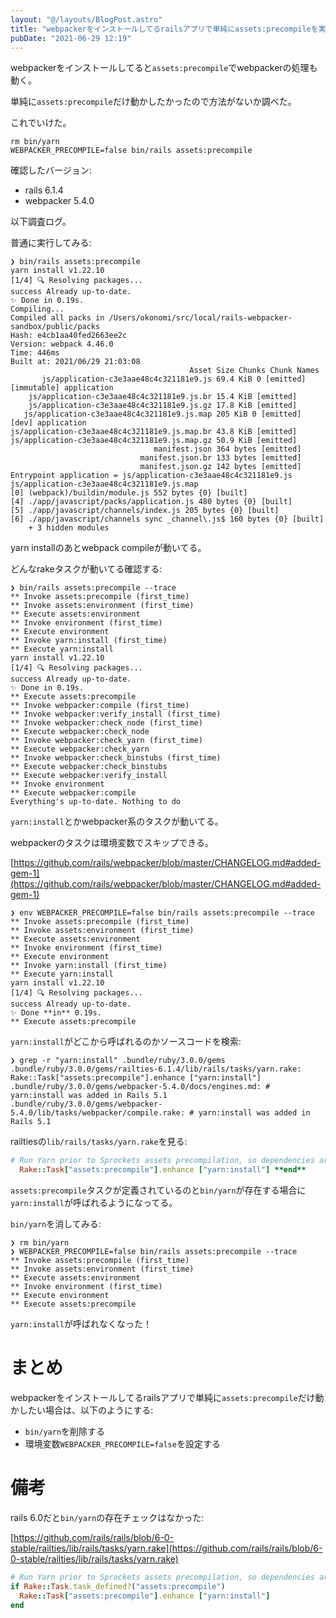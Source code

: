 ```yaml
---
layout: "@/layouts/BlogPost.astro"
title: "webpackerをインストールしてるrailsアプリで単純にassets:precompileを実行したい"
pubDate: "2021-06-29 12:19"
---
```

webpackerをインストールしてると`assets:precompile`でwebpackerの処理も動く。

単純に`assets:precompile`だけ動かしたかったので方法がないか調べた。

これでいけた。

```
rm bin/yarn
WEBPACKER_PRECOMPILE=false bin/rails assets:precompile
```

確認したバージョン:

- rails 6.1.4
- webpacker 5.4.0

以下調査ログ。

普通に実行してみる:

```
❯ bin/rails assets:precompile
yarn install v1.22.10
[1/4] 🔍 Resolving packages...
success Already up-to-date.
✨ Done in 0.19s.
Compiling...
Compiled all packs in /Users/okonomi/src/local/rails-webpacker-sandbox/public/packs
Hash: e4cb1aa40fed2663ee2c
Version: webpack 4.46.0
Time: 446ms
Built at: 2021/06/29 21:03:08
                                        Asset Size Chunks Chunk Names
       js/application-c3e3aae48c4c321181e9.js 69.4 KiB 0 [emitted] [immutable] application
    js/application-c3e3aae48c4c321181e9.js.br 15.4 KiB [emitted]
    js/application-c3e3aae48c4c321181e9.js.gz 17.8 KiB [emitted]
   js/application-c3e3aae48c4c321181e9.js.map 205 KiB 0 [emitted] [dev] application
js/application-c3e3aae48c4c321181e9.js.map.br 43.8 KiB [emitted]
js/application-c3e3aae48c4c321181e9.js.map.gz 50.9 KiB [emitted]
                                manifest.json 364 bytes [emitted]
                             manifest.json.br 133 bytes [emitted]
                             manifest.json.gz 142 bytes [emitted]
Entrypoint application = js/application-c3e3aae48c4c321181e9.js js/application-c3e3aae48c4c321181e9.js.map
[0] (webpack)/buildin/module.js 552 bytes {0} [built]
[4] ./app/javascript/packs/application.js 480 bytes {0} [built]
[5] ./app/javascript/channels/index.js 205 bytes {0} [built]
[6] ./app/javascript/channels sync _channel\.js$ 160 bytes {0} [built]
    + 3 hidden modules
```

yarn installのあとwebpack compileが動いてる。

どんなrakeタスクが動いてる確認する:

```
❯ bin/rails assets:precompile --trace
** Invoke assets:precompile (first_time)
** Invoke assets:environment (first_time)
** Execute assets:environment
** Invoke environment (first_time)
** Execute environment
** Invoke yarn:install (first_time)
** Execute yarn:install
yarn install v1.22.10
[1/4] 🔍 Resolving packages...
success Already up-to-date.
✨ Done in 0.19s.
** Execute assets:precompile
** Invoke webpacker:compile (first_time)
** Invoke webpacker:verify_install (first_time)
** Invoke webpacker:check_node (first_time)
** Execute webpacker:check_node
** Invoke webpacker:check_yarn (first_time)
** Execute webpacker:check_yarn
** Invoke webpacker:check_binstubs (first_time)
** Execute webpacker:check_binstubs
** Execute webpacker:verify_install
** Invoke environment
** Execute webpacker:compile
Everything's up-to-date. Nothing to do
```

`yarn:install`とかwebpacker系のタスクが動いてる。

webpackerのタスクは環境変数でスキップできる。

[https://github.com/rails/webpacker/blob/master/CHANGELOG.md#added-gem-1](https://github.com/rails/webpacker/blob/master/CHANGELOG.md#added-gem-1)

```
❯ env WEBPACKER_PRECOMPILE=false bin/rails assets:precompile --trace
** Invoke assets:precompile (first_time)
** Invoke assets:environment (first_time)
** Execute assets:environment
** Invoke environment (first_time)
** Execute environment
** Invoke yarn:install (first_time)
** Execute yarn:install
yarn install v1.22.10
[1/4] 🔍 Resolving packages...
success Already up-to-date.
✨ Done **in** 0.19s.
** Execute assets:precompile
```

`yarn:install`がどこから呼ばれるのかソースコードを検索:

```
❯ grep -r "yarn:install" .bundle/ruby/3.0.0/gems
.bundle/ruby/3.0.0/gems/railties-6.1.4/lib/rails/tasks/yarn.rake: Rake::Task["assets:precompile"].enhance ["yarn:install"]
.bundle/ruby/3.0.0/gems/webpacker-5.4.0/docs/engines.md: # yarn:install was added in Rails 5.1
.bundle/ruby/3.0.0/gems/webpacker-5.4.0/lib/tasks/webpacker/compile.rake: # yarn:install was added in Rails 5.1
```

railtiesの`lib/rails/tasks/yarn.rake`を見る:

```ruby
# Run Yarn prior to Sprockets assets precompilation, so dependencies are available for use. **if** Rake::Task.task_defined?("assets:precompile") && File.exist?(Rails.root.join("bin", "yarn"))
  Rake::Task["assets:precompile"].enhance ["yarn:install"] **end**
```

`assets:precompile`タスクが定義されているのと`bin/yarn`が存在する場合に`yarn:install`が呼ばれるようになってる。

`bin/yarn`を消してみる:

```
❯ rm bin/yarn
❯ WEBPACKER_PRECOMPILE=false bin/rails assets:precompile --trace
** Invoke assets:precompile (first_time)
** Invoke assets:environment (first_time)
** Execute assets:environment
** Invoke environment (first_time)
** Execute environment
** Execute assets:precompile
```

`yarn:install`が呼ばれなくなった！

# まとめ

webpackerをインストールしてるrailsアプリで単純に`assets:precompile`だけ動かしたい場合は、以下のようにする:

- `bin/yarn`を削除する
- 環境変数`WEBPACKER_PRECOMPILE=false`を設定する

# 備考

rails 6.0だと`bin/yarn`の存在チェックはなかった:

[https://github.com/rails/rails/blob/6-0-stable/railties/lib/rails/tasks/yarn.rake](https://github.com/rails/rails/blob/6-0-stable/railties/lib/rails/tasks/yarn.rake)

```ruby
# Run Yarn prior to Sprockets assets precompilation, so dependencies are available for use.
if Rake::Task.task_defined?("assets:precompile")
  Rake::Task["assets:precompile"].enhance ["yarn:install"]
end
```
